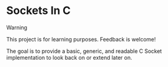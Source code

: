 # Sockets In C

> [!WARNING]
> This project is for learning purposes. Feedback is welcome!

The goal is to provide a basic, generic, and readable C Socket implementation to
look back on or extend later on.
